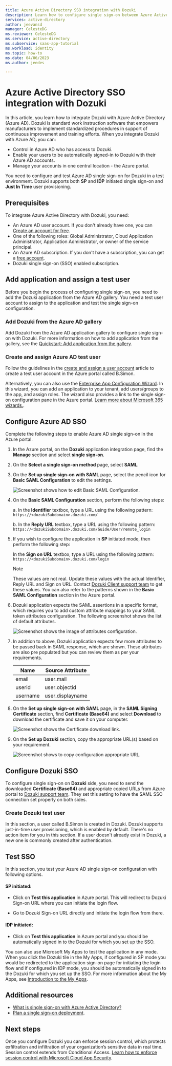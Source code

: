 ```yaml
---
title: Azure Active Directory SSO integration with Dozuki
description: Learn how to configure single sign-on between Azure Active Directory and Dozuki.
services: active-directory
author: jeevansd
manager: CelesteDG
ms.reviewer: CelesteDG
ms.service: active-directory
ms.subservice: saas-app-tutorial
ms.workload: identity
ms.topic: how-to
ms.date: 04/06/2023
ms.author: jeedes

---
```


# Azure Active Directory SSO integration with Dozuki

In this article, you learn how to integrate Dozuki with Azure Active Directory (Azure AD). Dozuki is standard work instruction software that empowers manufacturers to implement standardized procedures in support of continuous improvement and training efforts. When you integrate Dozuki with Azure AD, you can:

* Control in Azure AD who has access to Dozuki.
* Enable your users to be automatically signed-in to Dozuki with their Azure AD accounts.
* Manage your accounts in one central location - the Azure portal.

You need to configure and test Azure AD single sign-on for Dozuki in a test environment. Dozuki supports both **SP** and **IDP** initiated single sign-on and **Just In Time** user provisioning.

## Prerequisites

To integrate Azure Active Directory with Dozuki, you need:

* An Azure AD user account. If you don't already have one, you can [Create an account for free](https://azure.microsoft.com/free/?WT.mc_id=A261C142F).
* One of the following roles: Global Administrator, Cloud Application Administrator, Application Administrator, or owner of the service principal.
* An Azure AD subscription. If you don't have a subscription, you can get a [free account](https://azure.microsoft.com/free/).
* Dozuki single sign-on (SSO) enabled subscription.

## Add application and assign a test user

Before you begin the process of configuring single sign-on, you need to add the Dozuki application from the Azure AD gallery. You need a test user account to assign to the application and test the single sign-on configuration.

### Add Dozuki from the Azure AD gallery

Add Dozuki from the Azure AD application gallery to configure single sign-on with Dozuki. For more information on how to add application from the gallery, see the [Quickstart: Add application from the gallery](../manage-apps/add-application-portal.md).

### Create and assign Azure AD test user

Follow the guidelines in the [create and assign a user account](../manage-apps/add-application-portal-assign-users.md) article to create a test user account in the Azure portal called B.Simon.

Alternatively, you can also use the [Enterprise App Configuration Wizard](https://portal.office.com/AdminPortal/home?Q=Docs#/azureadappintegration). In this wizard, you can add an application to your tenant, add users/groups to the app, and assign roles. The wizard also provides a link to the single sign-on configuration pane in the Azure portal. [Learn more about Microsoft 365 wizards.](/microsoft-365/admin/misc/azure-ad-setup-guides). 

## Configure Azure AD SSO

Complete the following steps to enable Azure AD single sign-on in the Azure portal.

1. In the Azure portal, on the **Dozuki** application integration page, find the **Manage** section and select **single sign-on**.
1. On the **Select a single sign-on method** page, select **SAML**.
1. On the **Set up single sign-on with SAML** page, select the pencil icon for **Basic SAML Configuration** to edit the settings.

   ![Screenshot shows how to edit Basic SAML Configuration.](common/edit-urls.png "Basic Configuration")

1. On the **Basic SAML Configuration** section, perform the following steps:

    a. In the **Identifier** textbox, type a URL using the following pattern:
    `https://<dozukiSubdomain>.dozuki.com/`

    b. In the **Reply URL** textbox, type a URL using the following pattern:
    `https://<dozukiSubdomain>.dozuki.com/Guide/User/remote_login`

1. If you wish to configure the application in **SP** initiated mode, then perform the following step:

    In the **Sign on URL** textbox, type a URL using the following pattern:
    `https://<dozukiSubdomain>.dozuki.com/login`

    > [!NOTE]
    > These values are not real. Update these values with the actual Identifier, Reply URL and Sign on URL. Contact [Dozuki Client support team](mailto:support@dozuki.com) to get these values. You can also refer to the patterns shown in the **Basic SAML Configuration** section in the Azure portal.

1. Dozuki application expects the SAML assertions in a specific format, which requires you to add custom attribute mappings to your SAML token attributes configuration. The following screenshot shows the list of default attributes.

	![Screenshot shows the image of attributes configuration.](common/default-attributes.png "Image")

1. In addition to above, Dozuki application expects few more attributes to be passed back in SAML response, which are shown. These attributes are also pre populated but you can review them as per your requirements.

	| Name |  Source Attribute|
	| ---------------|  --------- |
    | email | user.mail |
    | userid | user.objectid |
    | username | user.displayname |

1. On the **Set up single sign-on with SAML** page, in the **SAML Signing Certificate** section, find **Certificate (Base64)** and select **Download** to download the certificate and save it on your computer.

    ![Screenshot shows the Certificate download link.](common/certificatebase64.png "Certificate")

1. On the **Set up Dozuki** section, copy the appropriate URL(s) based on your requirement.

	![Screenshot shows to copy configuration appropriate URL.](common/copy-configuration-urls.png "Metadata") 

## Configure Dozuki SSO

To configure single sign-on on **Dozuki** side, you need to send the downloaded **Certificate (Base64)** and appropriate copied URLs from Azure portal to [Dozuki support team](mailto:support@dozuki.com). They set this setting to have the SAML SSO connection set properly on both sides.

### Create Dozuki test user

In this section, a user called B.Simon is created in Dozuki. Dozuki supports just-in-time user provisioning, which is enabled by default. There's no action item for you in this section. If a user doesn't already exist in Dozuki, a new one is commonly created after authentication.

## Test SSO 

In this section, you test your Azure AD single sign-on configuration with following options. 

#### SP initiated:

* Click on **Test this application** in Azure portal. This will redirect to Dozuki Sign-on URL where you can initiate the login flow.  

* Go to Dozuki Sign-on URL directly and initiate the login flow from there.

#### IDP initiated:

* Click on **Test this application** in Azure portal and you should be automatically signed in to the Dozuki for which you set up the SSO. 

You can also use Microsoft My Apps to test the application in any mode. When you click the Dozuki tile in the My Apps, if configured in SP mode you would be redirected to the application sign-on page for initiating the login flow and if configured in IDP mode, you should be automatically signed in to the Dozuki for which you set up the SSO. For more information about the My Apps, see [Introduction to the My Apps](../user-help/my-apps-portal-end-user-access.md).

## Additional resources

* [What is single sign-on with Azure Active Directory?](../manage-apps/what-is-single-sign-on.md)
* [Plan a single sign-on deployment](../manage-apps/plan-sso-deployment.md).

## Next steps

Once you configure Dozuki you can enforce session control, which protects exfiltration and infiltration of your organization’s sensitive data in real time. Session control extends from Conditional Access. [Learn how to enforce session control with Microsoft Cloud App Security](/cloud-app-security/proxy-deployment-aad).
